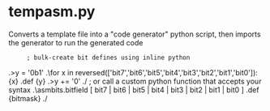 # tempasm.py
Converts a template file into a "code generator" python script, then imports the generator to run the generated code

         ; bulk-create bit defines using inline python
 .>y = '0b1'
 .\for x in reversed(['bit7','bit6','bit5','bit4','bit3','bit2','bit1','bit0']):
 {x}    .def    {y}
 .>y += '0'
 ./
         ; or call a custom python function that accepts your syntax
 .\asmbits.bitfield
 [ bit7 | bit6 | bit5 | bit4 | bit3 | bit2 | bit1 | bit0 ]    .def {bitmask}
 ./
